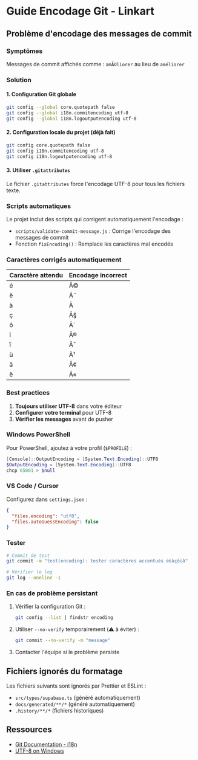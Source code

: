 # Guide Encodage Git - Linkart

## Problème d'encodage des messages de commit

### Symptômes

Messages de commit affichés comme : `amÃ©liorer` au lieu de `améliorer`

### Solution

#### 1. Configuration Git globale

```bash
git config --global core.quotepath false
git config --global i18n.commitencoding utf-8
git config --global i18n.logoutputencoding utf-8
```

#### 2. Configuration locale du projet (déjà fait)

```bash
git config core.quotepath false
git config i18n.commitencoding utf-8
git config i18n.logoutputencoding utf-8
```

#### 3. Utiliser `.gitattributes`

Le fichier `.gitattributes` force l'encodage UTF-8 pour tous les fichiers texte.

### Scripts automatiques

Le projet inclut des scripts qui corrigent automatiquement l'encodage :

- `scripts/validate-commit-message.js` : Corrige l'encodage des messages de commit
- Fonction `fixEncoding()` : Remplace les caractères mal encodés

### Caractères corrigés automatiquement

| Caractère attendu | Encodage incorrect |
| ----------------- | ------------------ |
| é                 | Ã©                |
| è                 | Ã¨                 |
| à                 | Ã                  |
| ç                 | Ã§                 |
| ô                 | Ã´                 |
| î                 | Ã®                |
| ï                 | Ã¯                 |
| ù                 | Ã¹                 |
| â                 | Ã¢                 |
| ë                 | Ã«                 |

### Best practices

1. **Toujours utiliser UTF-8** dans votre éditeur
2. **Configurer votre terminal** pour UTF-8
3. **Vérifier les messages** avant de pusher

### Windows PowerShell

Pour PowerShell, ajoutez à votre profil (`$PROFILE`) :

```powershell
[Console]::OutputEncoding = [System.Text.Encoding]::UTF8
$OutputEncoding = [System.Text.Encoding]::UTF8
chcp 65001 > $null
```

### VS Code / Cursor

Configurez dans `settings.json` :

```json
{
  "files.encoding": "utf8",
  "files.autoGuessEncoding": false
}
```

### Tester

```bash
# Commit de test
git commit -m "test(encoding): tester caractères accentués éèàçôùâ"

# Vérifier le log
git log --oneline -1
```

### En cas de problème persistant

1. Vérifier la configuration Git :

   ```bash
   git config --list | findstr encoding
   ```

2. Utiliser `--no-verify` temporairement (⚠️ à éviter) :

   ```bash
   git commit --no-verify -m "message"
   ```

3. Contacter l'équipe si le problème persiste

## Fichiers ignorés du formatage

Les fichiers suivants sont ignorés par Prettier et ESLint :

- `src/types/supabase.ts` (généré automatiquement)
- `docs/generated/**/*` (généré automatiquement)
- `.history/**/*` (fichiers historiques)

## Ressources

- [Git Documentation - i18n](https://git-scm.com/docs/git-config#Documentation/git-config.txt-i18ncommitEncoding)
- [UTF-8 on Windows](https://akrabat.com/utf-8-on-windows/)
